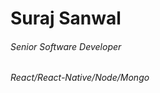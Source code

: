 

<!-- ## Hi there 👋
**surajSanwal/surajSanwal** is a ✨ _special_ ✨ repository because its `README.md` (this file) appears on your GitHub profile.

Here are some ideas to get you started:

- 🔭 I’m currently working on ...
- 🌱 I’m currently learning ...
- 👯 I’m looking to collaborate on ...
- 🤔 I’m looking for help with ...
- 💬 Ask me about ...
- 📫 How to reach me: ...
- 😄 Pronouns: ...
- ⚡ Fun fact: ...

<span align="center">
<a href="mailto:sonusanwal65@gmail.com"><img src="http://www.exclaimer.com/content/images/gmail-35x35.gif"/></a>&nbsp;	
<a href=""><img src="http://www.exclaimer.com/content/images/twitter-35x35.gif" /></a>&nbsp;
-->

# Suraj Sanwal
###### Senior Software Developer
###### React/React-Native/Node/Mongo

